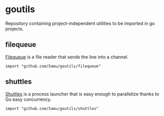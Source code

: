 # goutils

Repository containing project-independent utilities to be imported in go projects.

## filequeue

[Filequeue](filequeue/) is a file reader that sends the line into a channel.

```
import "github.com/5amu/goutils/filequeue"
```

## shuttles

[Shuttles](shuttles/) is a process launcher that is easy enough to parallelize thanks to Go easy concurrency.

```
import "github.com/5amu/goutils/shuttles"
```